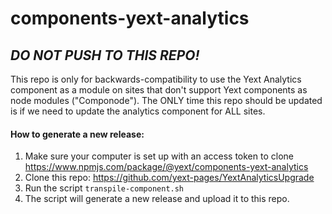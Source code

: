 # components-yext-analytics

## *DO NOT PUSH TO THIS REPO!*

This repo is only for backwards-compatibility to use the Yext Analytics component as a module on sites that don't support Yext components as node modules ("Componode"). The ONLY time this repo should be updated is if we need to update the analytics component for ALL sites.

#### How to generate a new release:
1. Make sure your computer is set up with an access token to clone https://www.npmjs.com/package/@yext/components-yext-analytics 
2. Clone this repo: https://github.com/yext-pages/YextAnalyticsUpgrade
3. Run the script `transpile-component.sh`
4. The script will generate a new release and upload it to this repo.
